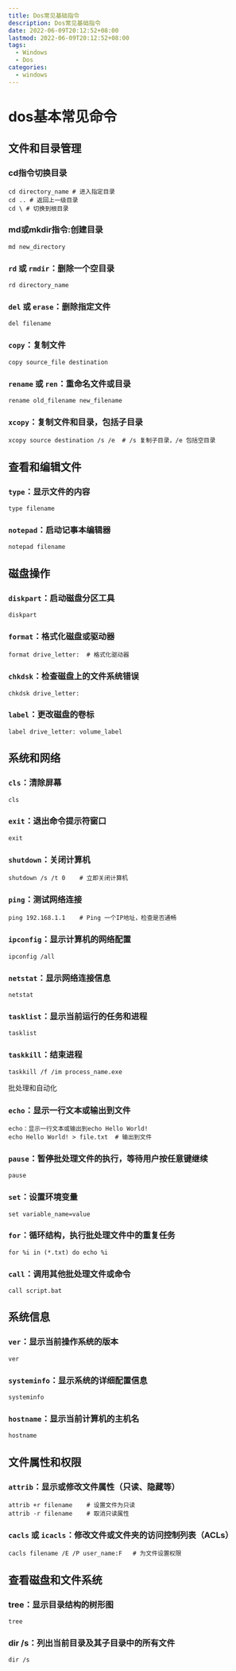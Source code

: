```yaml
---
title: Dos常见基础指令
description: Dos常见基础指令
date: 2022-06-09T20:12:52+08:00
lastmod: 2022-06-09T20:12:52+08:00
tags:
  - Windows
  - Dos
categories:
  - windows
---
```


# dos基本常见命令

## 文件和目录管理

### cd指令切换目录

```
cd directory_name # 进入指定目录
cd .. # 返回上一级目录
cd \ # 切换到根目录
```

### md或mkdir指令:创建目录

```
md new_directory
```

### `rd` 或 `rmdir`：删除一个空目录

```
rd directory_name
```

### `del` 或 `erase`：删除指定文件

```
del filename
```

### `copy`：复制文件

```
copy source_file destination
```

### `rename` 或 `ren`：重命名文件或目录

```
rename old_filename new_filename
```

### `xcopy`：复制文件和目录，包括子目录

```
xcopy source destination /s /e  # /s 复制子目录，/e 包括空目录
```

## 查看和编辑文件

### `type`：显示文件的内容

```
type filename
```

### `notepad`：启动记事本编辑器

```
notepad filename
```

## 磁盘操作

### `diskpart`：启动磁盘分区工具

```
diskpart
```

### `format`：格式化磁盘或驱动器

```
format drive_letter:  # 格式化驱动器
```

### `chkdsk`：检查磁盘上的文件系统错误

```
chkdsk drive_letter:
```

### `label`：更改磁盘的卷标

```
label drive_letter: volume_label
```

## 系统和网络

### `cls`：清除屏幕

```
cls
```

### `exit`：退出命令提示符窗口

```
exit
```

### `shutdown`：关闭计算机

```
shutdown /s /t 0    # 立即关闭计算机
```

### `ping`：测试网络连接

```
ping 192.168.1.1    # Ping 一个IP地址，检查是否通畅
```

### `ipconfig`：显示计算机的网络配置

```
ipconfig /all
```

### `netstat`：显示网络连接信息

```
netstat
```

### `tasklist`：显示当前运行的任务和进程

```
tasklist
```

### `taskkill`：结束进程

```
taskkill /f /im process_name.exe
```

批处理和自动化

### `echo`：显示一行文本或输出到文件

```
echo：显示一行文本或输出到echo Hello World!
echo Hello World! > file.txt  # 输出到文件
```

### `pause`：暂停批处理文件的执行，等待用户按任意键继续

```
pause
```

### `set`：设置环境变量

```
set variable_name=value
```

### `for`：循环结构，执行批处理文件中的重复任务

```
for %i in (*.txt) do echo %i
```

### `call`：调用其他批处理文件或命令

```
call script.bat
```

## 系统信息

### `ver`：显示当前操作系统的版本

```
ver
```

### `systeminfo`：显示系统的详细配置信息

```
systeminfo
```

### `hostname`：显示当前计算机的主机名

```
hostname
```

## 文件属性和权限

### `attrib`：显示或修改文件属性（只读、隐藏等）

```
attrib +r filename    # 设置文件为只读
attrib -r filename    # 取消只读属性
```

### `cacls` 或 `icacls`：修改文件或文件夹的访问控制列表（ACLs）

```
cacls filename /E /P user_name:F   # 为文件设置权限
```

## 查看磁盘和文件系统

### tree：显示目录结构的树形图

```
tree
```

### dir /s：列出当前目录及其子目录中的所有文件

```
dir /s
```
